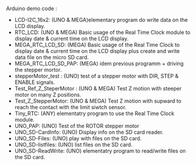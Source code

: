Arduino demo code :
- LCD-I2C_16x2: (UNO & MEGA)elementary program do write data on the LCD display.
- RTC_LCD: (UNO & MEGA) Basic usage of the Real Time Clock module to display date & current time on the LCD display.
- MEGA_RTC_LCD_SD: (MEGA) Basic usage of the Real Time Clock to display date & current time on the LCD display plus create and write data file on the micro SD card.
- MEGA_RTC_LCD_SD_PAP: (MEGA) idem previous programm + driving the stepper mortor.
- stepperMotor_test : (UNO) test of a stepper motor with DIR, STEP & ENABLE signals.
- Test_Ref_Z_SteperMotor : (UNO & MEGA) Test Z motion with steeper motor on many Z positions.
- Test_Z_StepperMotor: (UNO & MEGA) Test Z motion with supward to reach the contact with the limit siwtch sensor.
- Tiny_RTC: (ANY) elementatry program to use the Real Time Clock module.
- UNO_PAP: (UNO) Test of the ROTOR stepper motor
- UNO_SD-CardInfo: (UNO) Display info on the SD card reader.
- UNO_SD-Files: (UNO) play with files on the SD card.
- UNO_SD-listfiles: (UNO) list files on the SD card.
- UNO_SD-ReadWrite: (UNO) elementatry program to read/write files on the SD card.

